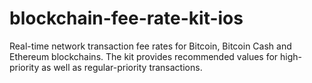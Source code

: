 # blockchain-fee-rate-kit-ios
Real-time network transaction fee rates for Bitcoin, Bitcoin Cash and Ethereum blockchains. The kit provides recommended values for high-priority as well as regular-priority transactions. 
